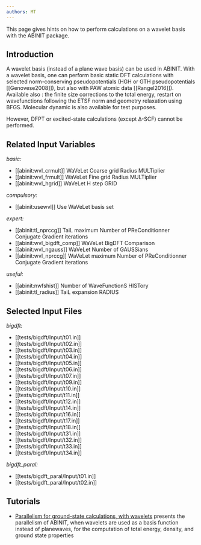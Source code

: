 ```yaml
---
authors: MT
---
```

<!--
This file is automatically generated by mksite.py. All changes will be lost.
Change the input yaml files or the python code
-->

This page gives hints on how to perform calculations on a wavelet basis with the ABINIT package.

## Introduction

A wavelet basis (instead of a plane wave basis) can be used in ABINIT. With a
wavelet basis, one can perform basic static DFT calculations with selected
norm-conserving pseudopotentials (HGH or GTH pseudopotentials
[[Genovese2008]]), but also with PAW atomic data [[Rangel2016]]). Available
also : the finite size corrections to the total energy, restart on
wavefunctions following the ETSF norm and geometry relaxation using BFGS.
Molecular dynamic is also available for test purposes.

However, DFPT or excited-state calculations (except Δ-SCF) cannot be
performed.



## Related Input Variables

*basic:*

- [[abinit:wvl_crmult]]  WaVeLet Coarse grid Radius MULTiplier
- [[abinit:wvl_frmult]]  WaVeLet Fine grid Radius MULTiplier
- [[abinit:wvl_hgrid]]  WaVeLet H step GRID
 
*compulsory:*

- [[abinit:usewvl]]  Use WaVeLet basis set
 
*expert:*

- [[abinit:tl_nprccg]]  TaiL maximum Number of PReConditionner Conjugate Gradient iterations
- [[abinit:wvl_bigdft_comp]]  WaVeLet BigDFT Comparison
- [[abinit:wvl_ngauss]]  WaVeLet Number of GAUSSians
- [[abinit:wvl_nprccg]]  WaVeLet maximum Number of PReConditionner Conjugate Gradient iterations
 
*useful:*

- [[abinit:nwfshist]]  Number of WaveFunctionS HISTory
- [[abinit:tl_radius]]  TaiL expansion RADIUS
 

## Selected Input Files

*bigdft:*

- [[tests/bigdft/Input/t01.in]]
- [[tests/bigdft/Input/t02.in]]
- [[tests/bigdft/Input/t03.in]]
- [[tests/bigdft/Input/t04.in]]
- [[tests/bigdft/Input/t05.in]]
- [[tests/bigdft/Input/t06.in]]
- [[tests/bigdft/Input/t07.in]]
- [[tests/bigdft/Input/t09.in]]
- [[tests/bigdft/Input/t10.in]]
- [[tests/bigdft/Input/t11.in]]
- [[tests/bigdft/Input/t12.in]]
- [[tests/bigdft/Input/t14.in]]
- [[tests/bigdft/Input/t16.in]]
- [[tests/bigdft/Input/t17.in]]
- [[tests/bigdft/Input/t18.in]]
- [[tests/bigdft/Input/t31.in]]
- [[tests/bigdft/Input/t32.in]]
- [[tests/bigdft/Input/t33.in]]
- [[tests/bigdft/Input/t34.in]]
 
*bigdft_paral:*

- [[tests/bigdft_paral/Input/t01.in]]
- [[tests/bigdft_paral/Input/t02.in]]
 

## Tutorials

* [Parallelism for ground-state calculations, with wavelets](../../tutorial/generated_files/lesson_paral_gswvl.html) presents the parallelism of ABINIT, when wavelets are used as a basis function instead of planewaves, for the computation of total energy, density, and ground state properties

